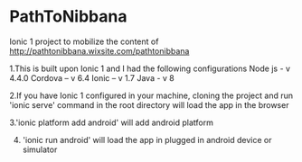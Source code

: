 # PathToNibbana
Ionic 1 project to mobilize the content of http://pathtonibbana.wixsite.com/pathtonibbana 


1.This is built upon Ionic 1 and I had the following configurations
Node js - v 4.4.0
Cordova – v 6.4 
Ionic – v 1.7
Java - v 8 



2.If you have Ionic 1 configured in your machine, cloning the project and run 'ionic serve' command in the root directory will load the app in the browser

3.'ionic platform add android' will add android platform

4. 'ionic run android' will load the app in plugged in android device or simulator
